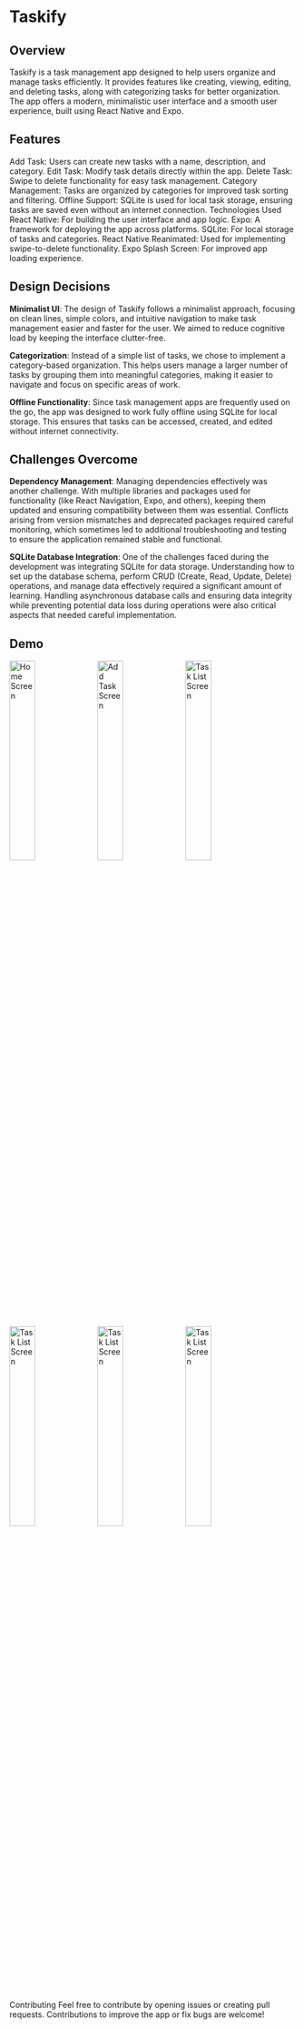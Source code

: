 # Taskify
## Overview
Taskify is a task management app designed to help users organize and manage tasks efficiently. It provides features like creating, viewing, editing, and deleting tasks, along with categorizing tasks for better organization. The app offers a modern, minimalistic user interface and a smooth user experience, built using React Native and Expo.

## Features
Add Task: Users can create new tasks with a name, description, and category.
Edit Task: Modify task details directly within the app.
Delete Task: Swipe to delete functionality for easy task management.
Category Management: Tasks are organized by categories for improved task sorting and filtering.
Offline Support: SQLite is used for local task storage, ensuring tasks are saved even without an internet connection.
Technologies Used
React Native: For building the user interface and app logic.
Expo: A framework for deploying the app across platforms.
SQLite: For local storage of tasks and categories.
React Native Reanimated: Used for implementing swipe-to-delete functionality.
Expo Splash Screen: For improved app loading experience.

## Design Decisions
**Minimalist UI**: The design of Taskify follows a minimalist approach, focusing on clean lines, simple colors, and intuitive navigation to make task management easier and faster for the user. We aimed to reduce cognitive load by keeping the interface clutter-free.

**Categorization**: Instead of a simple list of tasks, we chose to implement a category-based organization. This helps users manage a larger number of tasks by grouping them into meaningful categories, making it easier to navigate and focus on specific areas of work.

**Offline Functionality**: Since task management apps are frequently used on the go, the app was designed to work fully offline using SQLite for local storage. This ensures that tasks can be accessed, created, and edited without internet connectivity.

## Challenges Overcome

**Dependency Management**: Managing dependencies effectively was another challenge. With multiple libraries and packages used for functionality (like React Navigation, Expo, and others), keeping them updated and ensuring compatibility between them was essential. Conflicts arising from version mismatches and deprecated packages required careful monitoring, which sometimes led to additional troubleshooting and testing to ensure the application remained stable and functional.

**SQLite Database Integration**: One of the challenges faced during the development was integrating SQLite for data storage. Understanding how to set up the database schema, perform CRUD (Create, Read, Update, Delete) operations, and manage data effectively required a significant amount of learning. Handling asynchronous database calls and ensuring data integrity while preventing potential data loss during operations were also critical aspects that needed careful implementation.

## Demo

<img src="https://github.com/user-attachments/assets/d571a735-1882-434b-bc79-861e60a0fa38" alt="Home Screen" style="width: 30%;">
<img src="https://github.com/user-attachments/assets/c5ee10ef-ee2b-4600-89ae-8f5caee80a76" alt="Add Task Screen" style="width: 30%;">
<img src="https://github.com/user-attachments/assets/1476dc6c-3bde-4c1b-8c58-84217fd939c8" alt="Task List Screen" style="width: 30%;">
<img src="https://github.com/user-attachments/assets/d6f58991-d694-4718-8c51-7d21962413ec" alt="Task List Screen" style="width: 30%;">
<img src="https://github.com/user-attachments/assets/fbe91a9d-f494-4a85-a7b0-d1e7d2abbcec" alt="Task List Screen" style="width: 30%;">
<img src="https://github.com/user-attachments/assets/c5e1d266-0eaa-4c87-8bfa-c49329fe70e0" alt="Task List Screen" style="width: 30%;">

Contributing
Feel free to contribute by opening issues or creating pull requests. Contributions to improve the app or fix bugs are welcome!
